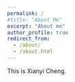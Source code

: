 ```yaml
---
permalink: /
#title: "About Me"
excerpt: "About me"
author_profile: true
redirect_from:
  - /about/
  - /about.html
---
```


This is Xianyi Cheng.

